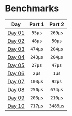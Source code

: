 # Benchmarks
|           Day            | Part 1  |  Part 2  |
|:------------------------:|:-------:|:--------:|
| [Day 01](./src/day01.rs) | `55µs`  | `269µs`  |
| [Day 02](./src/day02.rs) | `48µs`  |  `50µs`  |
| [Day 03](./src/day03.rs) | `474µs` | `204µs`  |
| [Day 04](./src/day04.rs) | `243µs` | `204µs`  |
| [Day 05](./src/day05.rs) | `27µs`  |  `47µs`  |
| [Day 06](./src/day06.rs) |  `2µs`  |  `1µs`   |
| [Day 07](./src/day07.rs) | `103µs` |  `92µs`  |
| [Day 08](./src/day08.rs) | `250µs` | `674µs`  |
| [Day 09](./src/day09.rs) | `203µs` | `210µs`  |
| [Day 10](./src/day10.rs) | `717µs` | `3489µs` |